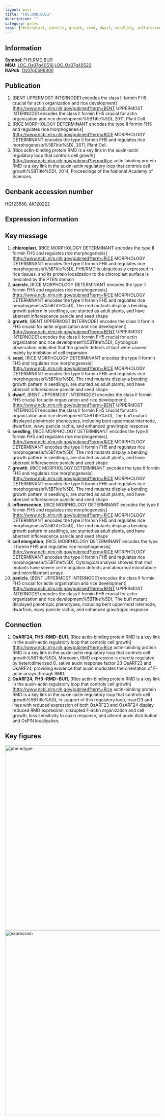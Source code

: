 ```yaml
---
layout: post
title: "FH5,RMD,BUI1"
description: ""
category: genes
tags: [chloroplast, panicle, growth, seed, dwarf, seedling, inflorescence, cell elongation, Gene]
---
```


## Information
__Symbol__: FH5,RMD,BUI1  
__MSU__: [LOC_Os07g40510](http://rice.plantbiology.msu.edu/cgi-bin/ORF_infopage.cgi?orf=LOC_Os07g40510),[LOC_Os07g40520](http://rice.plantbiology.msu.edu/cgi-bin/ORF_infopage.cgi?orf=LOC_Os07g40520)  
__RAPdb__: [Os07g0596300](http://rapdb.dna.affrc.go.jp/viewer/gbrowse_details/irgsp1?name=Os07g0596300)  

## Publication
1. [BENT UPPERMOST INTERNODE1 encodes the class II formin FH5 crucial for actin organization and rice development](http://www.ncbi.nlm.nih.gov/pubmed?term=BENT UPPERMOST INTERNODE1 encodes the class II formin FH5 crucial for actin organization and rice development%5BTitle%5D), 2011, Plant Cell.
2. [RICE MORPHOLOGY DETERMINANT encodes the type II formin FH5 and regulates rice morphogenesis](http://www.ncbi.nlm.nih.gov/pubmed?term=RICE MORPHOLOGY DETERMINANT encodes the type II formin FH5 and regulates rice morphogenesis%5BTitle%5D), 2011, Plant Cell.
3. [Rice actin-binding protein RMD is a key link in the auxin-actin regulatory loop that controls cell growth](http://www.ncbi.nlm.nih.gov/pubmed?term=Rice actin-binding protein RMD is a key link in the auxin-actin regulatory loop that controls cell growth%5BTitle%5D), 2014, Proceedings of the National Academy of Sciences.

## Genbank accession number
[HQ123580](http://www.ncbi.nlm.nih.gov/nuccore/HQ123580), [AK120222](http://www.ncbi.nlm.nih.gov/nuccore/AK120222)  

## Expression information

## Key message
1. __chloroplast__, [RICE MORPHOLOGY DETERMINANT encodes the type II formin FH5 and regulates rice morphogenesis](http://www.ncbi.nlm.nih.gov/pubmed?term=RICE MORPHOLOGY DETERMINANT encodes the type II formin FH5 and regulates rice morphogenesis%5BTitle%5D),  FH5/RMD is ubiquitously expressed in rice tissues, and its protein localization to the chloroplast surface is mediated by the PTEN domain
2. __panicle__, [RICE MORPHOLOGY DETERMINANT encodes the type II formin FH5 and regulates rice morphogenesis](http://www.ncbi.nlm.nih.gov/pubmed?term=RICE MORPHOLOGY DETERMINANT encodes the type II formin FH5 and regulates rice morphogenesis%5BTitle%5D),  The rmd mutants display a bending growth pattern in seedlings, are stunted as adult plants, and have aberrant inflorescence panicle and seed shape
3. __growth__, [BENT UPPERMOST INTERNODE1 encodes the class II formin FH5 crucial for actin organization and rice development](http://www.ncbi.nlm.nih.gov/pubmed?term=BENT UPPERMOST INTERNODE1 encodes the class II formin FH5 crucial for actin organization and rice development%5BTitle%5D),  Cytological observation indicated that the growth defects of bui1 were caused mainly by inhibition of cell expansion
4. __seed__, [RICE MORPHOLOGY DETERMINANT encodes the type II formin FH5 and regulates rice morphogenesis](http://www.ncbi.nlm.nih.gov/pubmed?term=RICE MORPHOLOGY DETERMINANT encodes the type II formin FH5 and regulates rice morphogenesis%5BTitle%5D),  The rmd mutants display a bending growth pattern in seedlings, are stunted as adult plants, and have aberrant inflorescence panicle and seed shape
5. __dwarf__, [BENT UPPERMOST INTERNODE1 encodes the class II formin FH5 crucial for actin organization and rice development](http://www.ncbi.nlm.nih.gov/pubmed?term=BENT UPPERMOST INTERNODE1 encodes the class II formin FH5 crucial for actin organization and rice development%5BTitle%5D),  The bui1 mutant displayed pleiotropic phenotypes, including bent uppermost internode, dwarfism, wavy panicle rachis, and enhanced gravitropic response
6. __seedling__, [RICE MORPHOLOGY DETERMINANT encodes the type II formin FH5 and regulates rice morphogenesis](http://www.ncbi.nlm.nih.gov/pubmed?term=RICE MORPHOLOGY DETERMINANT encodes the type II formin FH5 and regulates rice morphogenesis%5BTitle%5D),  The rmd mutants display a bending growth pattern in seedlings, are stunted as adult plants, and have aberrant inflorescence panicle and seed shape
7. __growth__, [RICE MORPHOLOGY DETERMINANT encodes the type II formin FH5 and regulates rice morphogenesis](http://www.ncbi.nlm.nih.gov/pubmed?term=RICE MORPHOLOGY DETERMINANT encodes the type II formin FH5 and regulates rice morphogenesis%5BTitle%5D),  The rmd mutants display a bending growth pattern in seedlings, are stunted as adult plants, and have aberrant inflorescence panicle and seed shape
8. __inflorescence__, [RICE MORPHOLOGY DETERMINANT encodes the type II formin FH5 and regulates rice morphogenesis](http://www.ncbi.nlm.nih.gov/pubmed?term=RICE MORPHOLOGY DETERMINANT encodes the type II formin FH5 and regulates rice morphogenesis%5BTitle%5D),  The rmd mutants display a bending growth pattern in seedlings, are stunted as adult plants, and have aberrant inflorescence panicle and seed shape
9. __cell elongation__, [RICE MORPHOLOGY DETERMINANT encodes the type II formin FH5 and regulates rice morphogenesis](http://www.ncbi.nlm.nih.gov/pubmed?term=RICE MORPHOLOGY DETERMINANT encodes the type II formin FH5 and regulates rice morphogenesis%5BTitle%5D),  Cytological analysis showed that rmd mutants have severe cell elongation defects and abnormal microtubule and microfilament arrays
10. __panicle__, [BENT UPPERMOST INTERNODE1 encodes the class II formin FH5 crucial for actin organization and rice development](http://www.ncbi.nlm.nih.gov/pubmed?term=BENT UPPERMOST INTERNODE1 encodes the class II formin FH5 crucial for actin organization and rice development%5BTitle%5D),  The bui1 mutant displayed pleiotropic phenotypes, including bent uppermost internode, dwarfism, wavy panicle rachis, and enhanced gravitropic response

## Connection
1. __OsARF24__, __FH5~RMD~BUI1__, [Rice actin-binding protein RMD is a key link in the auxin-actin regulatory loop that controls cell growth](http://www.ncbi.nlm.nih.gov/pubmed?term=Rice actin-binding protein RMD is a key link in the auxin-actin regulatory loop that controls cell growth%5BTitle%5D), Moreover, RMD expression is directly regulated by heterodimerized O. sativa auxin response factor 23 OsARF23 and OsARF24, providing evidence that auxin modulates the orientation of F-actin arrays through RMD.
2. __OsARF24__, __FH5~RMD~BUI1__, [Rice actin-binding protein RMD is a key link in the auxin-actin regulatory loop that controls cell growth](http://www.ncbi.nlm.nih.gov/pubmed?term=Rice actin-binding protein RMD is a key link in the auxin-actin regulatory loop that controls cell growth%5BTitle%5D), In support of this regulatory loop, osarf23 and lines with reduced expression of both OsARF23 and OsARF24 display reduced RMD expression, disrupted F-actin organization and cell growth, less sensitivity to auxin response, and altered auxin distribution and OsPIN localization.

## Key figures
<img src="http://ricencode.github.io/images/FH5~RMD~BUI1.pheno.png" alt="phenotype"  style="width: 600px;"/>

<img src="http://ricencode.github.io/images/FH5~RMD~BUI1.exp.png" alt="expression"  style="width: 600px;"/>



